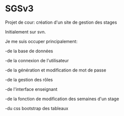 # SGSv3
Projet de cour: création d'un site de gestion des stages

Initialement sur svn.

Je me suis occuper principalement:

-de la base de données

-de la connexion de l'utilisateur

-de la génération et modification de mot de passe

-de la gestion des rôles

-de l'interface enseignant

-de la fonction de modification des semaines d'un stage

-du css bootstrap des tableaux
